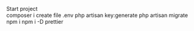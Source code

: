 Start project
<br>
composer i
create file .env
php artisan key:generate
php artisan migrate
npm i
npm i -D prettier
